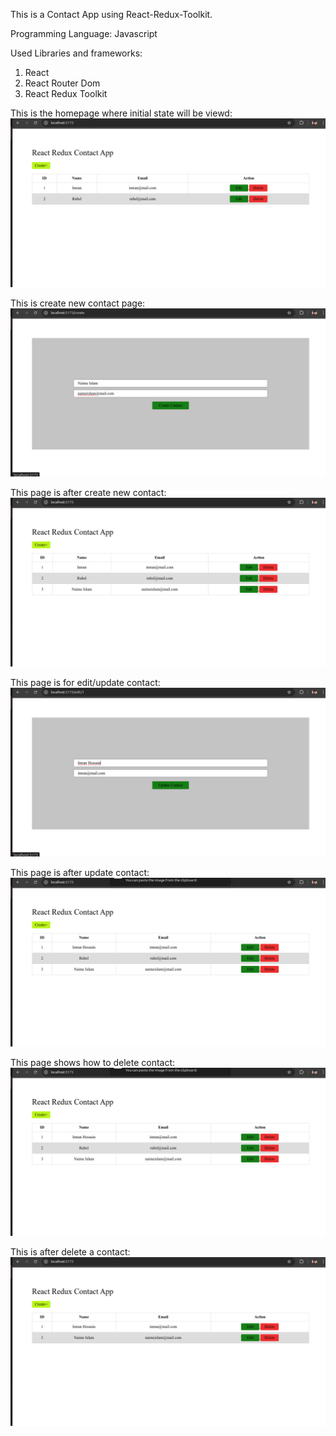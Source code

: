 This is a Contact App using React-Redux-Toolkit.

Programming Language: Javascript

Used Libraries and frameworks:
  1. React
  2. React Router Dom
  3. React Redux Toolkit


This is the homepage where initial state will be viewd:
<img src="./images/1.png"/>

This is create new contact page:
<img src="./images/2.png"/>

This page is after create new contact:
<img src="./images/3.png"/>

This page is for edit/update contact:
<img src="./images/4.png"/>

This page is after update contact:
<img src="./images/5.png"/>

This page shows how to delete contact:
<img src="./images/5.png"/>

This is after delete a contact:
<img src="./images/6.png"/>
